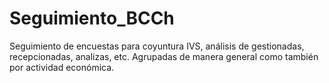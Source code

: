 # Seguimiento_BCCh
Seguimiento de encuestas para coyuntura IVS, análisis de gestionadas, recepcionadas, analizas, etc. Agrupadas de manera general como también por actividad económica.

